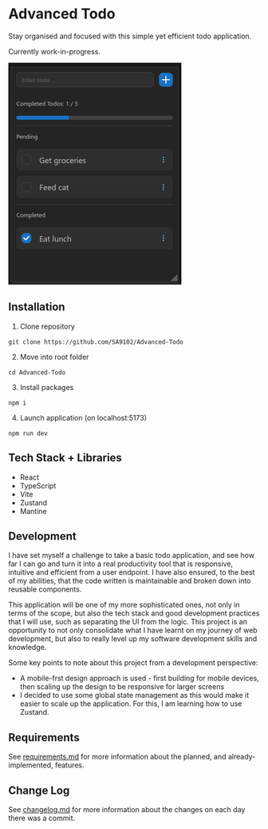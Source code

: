 # Advanced Todo

Stay organised and focused with this simple yet efficient todo application.

Currently work-in-progress.

![Main page showing the list of pending and completed todo, as well as an input for todos, and a progress bar](./public/preview.png)

## Installation

1. Clone repository

```
git clone https://github.com/SA9102/Advanced-Todo
```

2. Move into root folder

```
cd Advanced-Todo
```

3. Install packages

```
npm i
```

4. Launch application (on localhost:5173)

```
npm run dev
```

## Tech Stack + Libraries

- React
- TypeScript
- Vite
- Zustand
- Mantine

## Development

I have set myself a challenge to take a basic todo application, and see how far I can go and turn it into a real productivity tool that is responsive, intuitive and efficient from a user endpoint. I have also ensured, to the best of my abilities, that the code written is maintainable and broken down into reusable components.

This application will be one of my more sophisticated ones, not only in terms of the scope, but also the tech stack and good development practices that I will use, such as separating the UI from the logic. This project is an opportunity to not only consolidate what I have learnt on my journey of web development, but also to really level up my software development skills and knowledge.

Some key points to note about this project from a development perspective:

- A mobile-frst design approach is used - first building for mobile devices, then scaling up the design to be responsive for larger screens
- I decided to use some global state management as this would make it easier to scale up the application. For this, I am learning how to use Zustand.

## Requirements

See [requirements.md](requirements.md) for more information about the planned, and already-implemented, features.

## Change Log

See [changelog.md](changelog.md) for more information about the changes on each day there was a commit.
